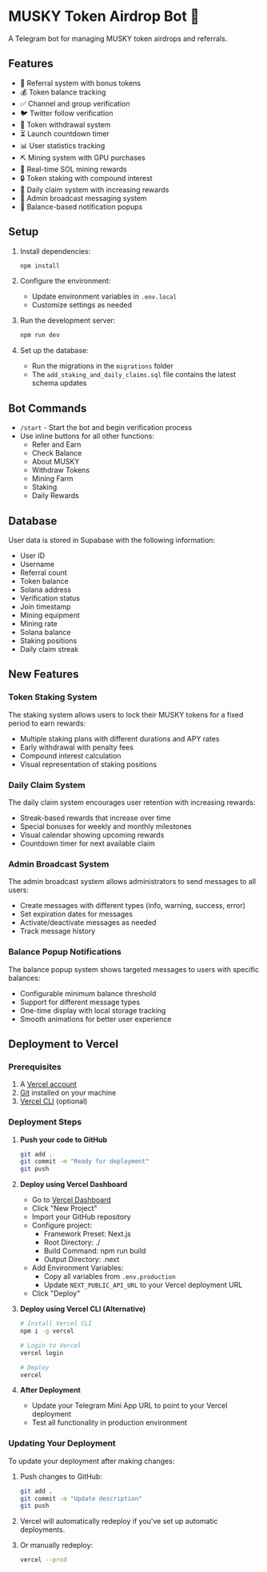 # MUSKY Token Airdrop Bot 🚀

A Telegram bot for managing MUSKY token airdrops and referrals.

## Features

- 🎁 Referral system with bonus tokens
- 💰 Token balance tracking
- ✅ Channel and group verification
- 🐦 Twitter follow verification
- 💸 Token withdrawal system
- ⏳ Launch countdown timer
- 📊 User statistics tracking
- ⛏️ Mining system with GPU purchases
- 💎 Real-time SOL mining rewards
- 🔒 Token staking with compound interest
- 📅 Daily claim system with increasing rewards
- 📣 Admin broadcast messaging system
- 🔔 Balance-based notification popups

## Setup

1. Install dependencies:
   ```bash
   npm install
   ```

2. Configure the environment:
   - Update environment variables in `.env.local`
   - Customize settings as needed

3. Run the development server:
   ```bash
   npm run dev
   ```

4. Set up the database:
   - Run the migrations in the `migrations` folder
   - The `add_staking_and_daily_claims.sql` file contains the latest schema updates

## Bot Commands

- `/start` - Start the bot and begin verification process
- Use inline buttons for all other functions:
  - Refer and Earn
  - Check Balance
  - About MUSKY
  - Withdraw Tokens
  - Mining Farm
  - Staking
  - Daily Rewards

## Database

User data is stored in Supabase with the following information:
- User ID
- Username
- Referral count
- Token balance
- Solana address
- Verification status
- Join timestamp
- Mining equipment
- Mining rate
- Solana balance
- Staking positions
- Daily claim streak

## New Features

### Token Staking System

The staking system allows users to lock their MUSKY tokens for a fixed period to earn rewards:

- Multiple staking plans with different durations and APY rates
- Early withdrawal with penalty fees
- Compound interest calculation
- Visual representation of staking positions

### Daily Claim System

The daily claim system encourages user retention with increasing rewards:

- Streak-based rewards that increase over time
- Special bonuses for weekly and monthly milestones
- Visual calendar showing upcoming rewards
- Countdown timer for next available claim

### Admin Broadcast System

The admin broadcast system allows administrators to send messages to all users:

- Create messages with different types (info, warning, success, error)
- Set expiration dates for messages
- Activate/deactivate messages as needed
- Track message history

### Balance Popup Notifications

The balance popup system shows targeted messages to users with specific balances:

- Configurable minimum balance threshold
- Support for different message types
- One-time display with local storage tracking
- Smooth animations for better user experience

## Deployment to Vercel

### Prerequisites

1. A [Vercel account](https://vercel.com/signup)
2. [Git](https://git-scm.com/downloads) installed on your machine
3. [Vercel CLI](https://vercel.com/docs/cli) (optional)

### Deployment Steps

1. **Push your code to GitHub**
   ```bash
   git add .
   git commit -m "Ready for deployment"
   git push
   ```

2. **Deploy using Vercel Dashboard**
   - Go to [Vercel Dashboard](https://vercel.com/dashboard)
   - Click "New Project"
   - Import your GitHub repository
   - Configure project:
     - Framework Preset: Next.js
     - Root Directory: ./
     - Build Command: npm run build
     - Output Directory: .next
   - Add Environment Variables:
     - Copy all variables from `.env.production`
     - Update `NEXT_PUBLIC_API_URL` to your Vercel deployment URL
   - Click "Deploy"

3. **Deploy using Vercel CLI (Alternative)**
   ```bash
   # Install Vercel CLI
   npm i -g vercel

   # Login to Vercel
   vercel login

   # Deploy
   vercel
   ```

4. **After Deployment**
   - Update your Telegram Mini App URL to point to your Vercel deployment
   - Test all functionality in production environment

### Updating Your Deployment

To update your deployment after making changes:

1. Push changes to GitHub:
   ```bash
   git add .
   git commit -m "Update description"
   git push
   ```

2. Vercel will automatically redeploy if you've set up automatic deployments.

3. Or manually redeploy:
   ```bash
   vercel --prod
   ```